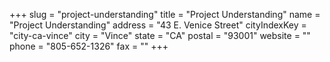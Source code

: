 +++
slug = "project-understanding"
title = "Project Understanding"
name = "Project Understanding"
address = "43 E. Venice Street"
cityIndexKey = "city-ca-vince"
city = "Vince"
state = "CA"
postal = "93001"
website = ""
phone = "805-652-1326"
fax = ""
+++
